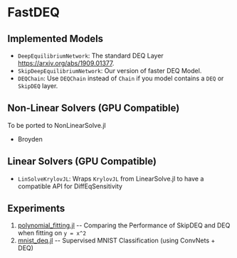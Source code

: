 # FastDEQ

## Implemented Models

* `DeepEquilibriumNetwork`: The standard DEQ Layer https://arxiv.org/abs/1909.01377.
* `SkipDeepEquilibriumNetwork`: Our version of faster DEQ Model.
* `DEQChain`: Use `DEQChain` instead of `Chain` if you model contains a `DEQ` or `SkipDEQ` layer.

## Non-Linear Solvers (GPU Compatible)

To be ported to NonLinearSolve.jl

* Broyden

## Linear Solvers (GPU Compatible)

* `LinSolveKrylovJL`: Wraps `KrylovJL` from LinearSolve.jl to have a compatible API for DiffEqSensitivity


## Experiments

1. [polynomial_fitting.jl](experiments/polynomial_fitting.jl) -- Comparing the Performance of SkipDEQ and DEQ when fitting on `y = x^2`
2. [mnist_deq.jl](experiments/mnist_deq.jl) -- Supervised MNIST Classification (using ConvNets + DEQ)
